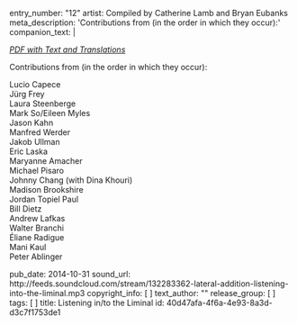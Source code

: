 entry_number: "12"
artist: Compiled by Catherine Lamb and Bryan Eubanks
meta_description: 'Contributions from (in the order in which they occur):'
companion_text: |
  <p><i><a class="ext" href="http://lateraladdition.org/listening_into_the_liminal.pdf" target="_blank">PDF with Text and Translations</a></i>
  </p>
  <p>Contributions from (in the order in which they occur):
  </p>
  <p>Lucio Capece<br>Jürg Frey<br>Laura Steenberge<br>Mark So/Eileen Myles<br>Jason Kahn<br>Manfred Werder<br>Jakob Ullman<br>Eric Laska<br>Maryanne Amacher<br>Michael Pisaro<br>Johnny Chang (with Dina Khouri)<br>Madison Brookshire<br>Jordan Topiel Paul<br>Bill Dietz<br>Andrew Lafkas<br>Walter Branchi<br>Éliane Radigue<br>Mani Kaul<br>Peter Ablinger
  </p>
pub_date: 2014-10-31
sound_url: http://feeds.soundcloud.com/stream/132283362-lateral-addition-listening-into-the-liminal.mp3
copyright_info: [ ]
text_author: ""
release_group: [ ]
tags: [ ]
title: Listening in/to the Liminal
id: 40d47afa-4f6a-4e93-8a3d-d3c7f1753de1
